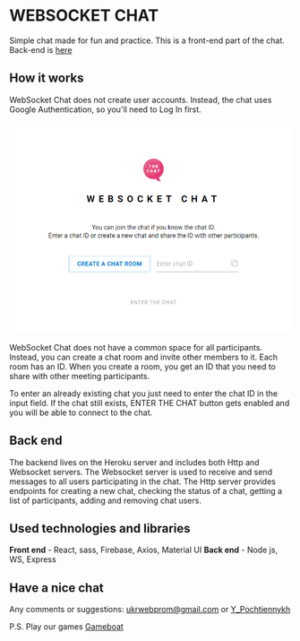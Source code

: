 # WEBSOCKET CHAT

Simple chat made for fun and practice.
This is a front-end part of the chat. Back-end is [here](https://github.com/ukrwebprom/websocket-chat-server)

## How it works

WebSocket Chat does not create user accounts. Instead, the chat uses Google Authentication, so you'll need to Log In first.

![Enter chat](./assets/mainpage.png)

WebSocket Chat does not have a common space for all participants. Instead, you can create a chat room and invite other members to it. Each room has an ID. When you create a room, you get an ID that you need to share with other meeting participants.

To enter an already existing chat you just need to enter the chat ID in the input field. If the chat still exists, ENTER THE CHAT button gets enabled and you will be able to connect to the chat.

## Back end

The backend lives on the Heroku server and includes both Http and Websocket servers. The Websocket server is used to receive and send messages to all users participating in the chat. The Http server provides endpoints for creating a new chat, checking the status of a chat, getting a list of participants, adding and removing chat users.

## Used technologies and libraries

**Front end** - React, sass, Firebase, Axios, Material UI
**Back end** - Node js, WS, Express


## Have a nice chat

Any comments or suggestions: ukrwebprom@gmail.com or [Y_Pochtiennykh](https://t.me/Y_Pochtiennykh)

P.S. Play our games [Gameboat](https://play.google.com/store/apps/dev?id=8963674542756618187)